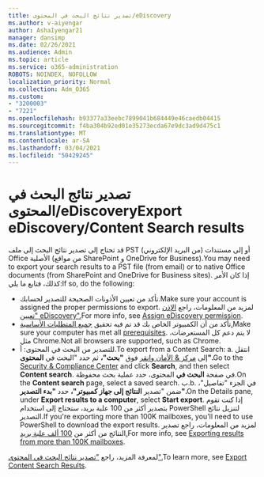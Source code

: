 ```yaml
---
title: تصدير نتائج البحث في المحتوى/eDiscovery
ms.author: v-aiyengar
author: AshaIyengar21
manager: dansimp
ms.date: 02/26/2021
ms.audience: Admin
ms.topic: article
ms.service: o365-administration
ROBOTS: NOINDEX, NOFOLLOW
localization_priority: Normal
ms.collection: Adm_O365
ms.custom:
- "3200003"
- "7221"
ms.openlocfilehash: b93377a33eebc7899041b684449e46caedb04415
ms.sourcegitcommit: f4ba304b92ed01e35273ecda67e9dc3ad9d475c1
ms.translationtype: MT
ms.contentlocale: ar-SA
ms.lasthandoff: 03/04/2021
ms.locfileid: "50429245"
---
```

# <a name="export-ediscoverycontent-search-results"></a><span data-ttu-id="d5353-102">تصدير نتائج البحث في المحتوى/eDiscovery</span><span class="sxs-lookup"><span data-stu-id="d5353-102">Export eDiscovery/Content Search results</span></span>

<span data-ttu-id="d5353-103">قد تحتاج إلى تصدير نتائج البحث إلى ملف PST (من البريد الإلكتروني) أو إلى مستندات Office الأصلية (من مواقع SharePoint و OneDrive for Business).</span><span class="sxs-lookup"><span data-stu-id="d5353-103">You may need to export your search results to a PST file (from email) or to native Office documents (from SharePoint and OneDrive for Business sites).</span></span> <span data-ttu-id="d5353-104">إذا كان الأمر كذلك، فتابع ما يلي:</span><span class="sxs-lookup"><span data-stu-id="d5353-104">If so, do the following:</span></span>

- <span data-ttu-id="d5353-105">تأكد من تعيين الأذونات الصحيحة للتصدير لحسابك.</span><span class="sxs-lookup"><span data-stu-id="d5353-105">Make sure your account is assigned the proper permissions to export.</span></span> <span data-ttu-id="d5353-106">لمزيد من المعلومات، راجع [الإذن "تعيين eDiscovery".](https://go.microsoft.com/fwlink/?linkid=2102406)</span><span class="sxs-lookup"><span data-stu-id="d5353-106">For more info, see [Assign eDiscovery permission](https://go.microsoft.com/fwlink/?linkid=2102406).</span></span>
- <span data-ttu-id="d5353-107">تأكد من أن الكمبيوتر الخاص بك قد تم فيه تحقيق [جميع المتطلبات الأساسية.](https://docs.microsoft.com/office365/securitycompliance/export-search-results#before-you-begin)</span><span class="sxs-lookup"><span data-stu-id="d5353-107">Make sure your computer has met all [prerequisites](https://docs.microsoft.com/office365/securitycompliance/export-search-results#before-you-begin).</span></span> <span data-ttu-id="d5353-108">لا يتم دعم كل المستعرضات، مثل Chrome.</span><span class="sxs-lookup"><span data-stu-id="d5353-108">Not all browsers are supported, such as Chrome.</span></span>
- <span data-ttu-id="d5353-109">للتصدير من البحث في المحتوى: أ.</span><span class="sxs-lookup"><span data-stu-id="d5353-109">To export from a Content Search: a.</span></span> <span data-ttu-id="d5353-110">انتقل إلى [مركز & الأمان وانقر](https://protection.office.com/contentsearch) فوق **"بحث"،** ثم حدد "البحث في **المحتوى".**</span><span class="sxs-lookup"><span data-stu-id="d5353-110">Go to the [Security & Compliance Center](https://protection.office.com/contentsearch) and click **Search**, and then select **Content search**.</span></span> <span data-ttu-id="d5353-111">في صفحة **البحث في** المحتوى، حدد عملية بحث محفوظة.</span><span class="sxs-lookup"><span data-stu-id="d5353-111">On the **Content search** page, select a saved search.</span></span>
    <span data-ttu-id="d5353-112">ب.</span><span class="sxs-lookup"><span data-stu-id="d5353-112">b.</span></span> <span data-ttu-id="d5353-113">في الجزء "تفاصيل"، ضمن "تصدير **النتائج إلى جهاز كمبيوتر"،** حدد **"بدء التصدير".**</span><span class="sxs-lookup"><span data-stu-id="d5353-113">On the Details pane, under **Export results to a computer**, select **Start export**.</span></span> <span data-ttu-id="d5353-114">إذا كنت تقوم بتصدير أكثر من 100 علبة بريد، ستحتاج إلى استخدام PowerShell لتنزيل نتائج التصدير.</span><span class="sxs-lookup"><span data-stu-id="d5353-114">If you're exporting more than 100K mailboxes, you'll need to use PowerShell to download the export results.</span></span> <span data-ttu-id="d5353-115">لمزيد من المعلومات، راجع تصدير النتائج من أكثر من [100 ألف علبة بريد.](https://go.microsoft.com/fwlink/?linkid=2143861)</span><span class="sxs-lookup"><span data-stu-id="d5353-115">For more info, see [Exporting results from more than 100K mailboxes](https://go.microsoft.com/fwlink/?linkid=2143861).</span></span>

<span data-ttu-id="d5353-116">لمعرفة المزيد، راجع ["تصدير نتائج البحث في المحتوى".](https://go.microsoft.com/fwlink/?linkid=2102118)</span><span class="sxs-lookup"><span data-stu-id="d5353-116">To learn more, see [Export Content Search Results](https://go.microsoft.com/fwlink/?linkid=2102118).</span></span>